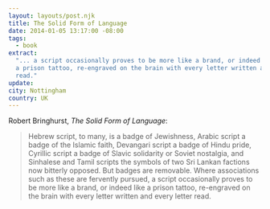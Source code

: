 ```yaml
---
layout: layouts/post.njk
title: The Solid Form of Language
date: 2014-01-05 13:17:00 -08:00
tags:
  - book
extract:
  "... a script occasionally proves to be more like a brand, or indeed like
  a prison tattoo, re-engraved on the brain with every letter written and every letter
  read."
update:
city: Nottingham
country: UK
---
```


Robert Bringhurst, _The Solid Form of Language_:

> Hebrew script, to many, is a badge of Jewishness, Arabic script a badge of the Islamic faith, Devangari script a badge of Hindu pride, Cyrillic script a badge of Slavic solidarity or Soviet nostalgia, and Sinhalese and Tamil scripts the symbols of two Sri Lankan factions now bitterly opposed. But badges are removable. Where associations such as these are fervently pursued, a script occasionally proves to be more like a brand, or indeed like a prison tattoo, re-engraved on the brain with every letter written and every letter read.
